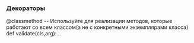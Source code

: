 ### Декораторы
@classmethod -- Используйте для реализации методов, которые работают со всем классом(а не с конкретными экземплярами класса) &nbsp;
def validate(cls,arg):...

